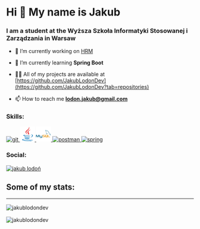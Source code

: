<h1 align="left">Hi 👋 My name is Jakub</h1>
<h3 align="left">I am a student at the Wyższa Szkoła Informatyki Stosowanej i Zarządzania in Warsaw</h3>

- 🔭 I’m currently working on [HRM](https://github.com/JakubLodonDev/HRM)

- 🌱 I’m currently learning **Spring Boot**

- 👨‍💻 All of my projects are available at [https://github.com/JakubLodonDev](https://github.com/JakubLodonDev?tab=repositories)

- 📫 How to reach me **lodon.jakub@gmail.com**

<h3 align="left">Skills:</h3>
<p align="left"> <a href="https://git-scm.com/" target="_blank" rel="noreferrer"> <img src="https://www.vectorlogo.zone/logos/git-scm/git-scm-icon.svg" alt="git" width="40" height="40"/> </a> <a href="https://www.java.com" target="_blank" rel="noreferrer"> <img src="https://raw.githubusercontent.com/devicons/devicon/master/icons/java/java-original.svg" alt="java" width="40" height="40"/> </a> <a href="https://www.mysql.com/" target="_blank" rel="noreferrer"> <img src="https://raw.githubusercontent.com/devicons/devicon/master/icons/mysql/mysql-original-wordmark.svg" alt="mysql" width="40" height="40"/> </a> <a href="https://postman.com" target="_blank" rel="noreferrer"> <img src="https://www.vectorlogo.zone/logos/getpostman/getpostman-icon.svg" alt="postman" width="40" height="40"/> </a> <a href="https://spring.io/" target="_blank" rel="noreferrer"> <img src="https://www.vectorlogo.zone/logos/springio/springio-icon.svg" alt="spring" width="40" height="40"/> </a> </p>

<h3 align="left">Social:</h3>
<p align="left">
<a href="https://linkedin.com/in/jakub lodoń" target="blank"><img align="center" src="https://raw.githubusercontent.com/rahuldkjain/github-profile-readme-generator/master/src/images/icons/Social/linked-in-alt.svg" alt="jakub lodoń" height="30" width="40" /></a>
</p>

<h2 align="left">Some of my stats:</h2>
<hr style="border;0px">
<p><img align="center" src="https://github-readme-stats.vercel.app/api/top-langs?username=jakublodondev&show_icons=true&theme=highcontrast&locale=en&layout=compact" alt="jakublodondev" /></p>

<p><img align="center" src="https://github-readme-streak-stats.herokuapp.com/?user=jakublodondev&theme=highcontrast" alt="jakublodondev" /></p>
